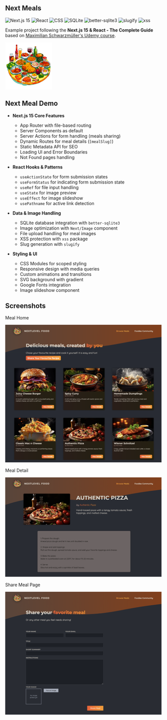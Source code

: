 ## Next Meals

![Next.js 15](https://img.shields.io/badge/-Next.js%2015-000000?style=flat-square&logo=next.js)
![React](https://img.shields.io/badge/-React-61DAFB?style=flat-square&logo=react&logoColor=black)
![CSS](https://img.shields.io/badge/-CSS-1572B6?style=flat-square&logo=css3)
![SQLite](https://img.shields.io/badge/-SQLite-003B57?style=flat-square&logo=sqlite)
![better-sqlite3](https://img.shields.io/badge/-better--sqlite3-4479A1?style=flat-square)
![slugify](https://img.shields.io/badge/-slugify-9cf?style=flat-square)
![xss](https://img.shields.io/badge/-xss-red?style=flat-square)

Example project following the **Next.js 15 & React - The Complete Guide** based on [Maximilian Schwarzmüller's Udemy course](https://www.udemy.com/course/react-the-complete-guide-incl-redux).

<img src="public/images/logo.png" width="150" alt="Next Meal Logo" />

## Next Meal Demo

- **Next.js 15 Core Features**

  - App Router with file-based routing
  - Server Components as default
  - Server Actions for form handling (meals sharing)
  - Dynamic Routes for meal details (`[mealSlug]`)
  - Static Metadata API for SEO
  - Loading UI and Error Boundaries
  - Not Found pages handling

- **React Hooks & Patterns**

  - `useActionState` for form submission states
  - `useFormStatus` for indicating form submission state
  - `useRef` for file input handling
  - `useState` for image preview
  - `useEffect` for image slideshow
  - `usePathname` for active link detection

- **Data & Image Handling**

  - SQLite database integration with `better-sqlite3`
  - Image optimization with `Next/Image` component
  - File upload handling for meal images
  - XSS protection with `xss` package
  - Slug generation with `slugify`

- **Styling & UI**

  - CSS Modules for scoped styling
  - Responsive design with media queries
  - Custom animations and transitions
  - SVG background with gradient
  - Google Fonts integration
  - Image slideshow component

## Screenshots

Meal Home

<img src="public/readme/next-meals-home.png" width="500" alt="Next Meal Home" />

Meal Detail

<img src="public/readme/next-meals-detail.png" width="500" alt="Next Meal Detail" />

Share Meal Page

<img src="public/readme/next-meals-share.png" width="500" alt="Next Meal Share" />
